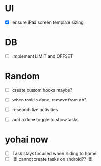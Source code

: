 # UI

- [x] ensure iPad screen template sizing

# DB

- [ ] Implement LIMIT and OFFSET

# Random

- [ ] create custom hooks maybe?
- [ ] when task is done, remove from db?

- [ ] research live activities
- [ ] add a done toggle to show tasks

# yohai now

- [ ] Task stays focused when sliding to home
- [ ] !!!! cannot create tasks on android?? !!!!
